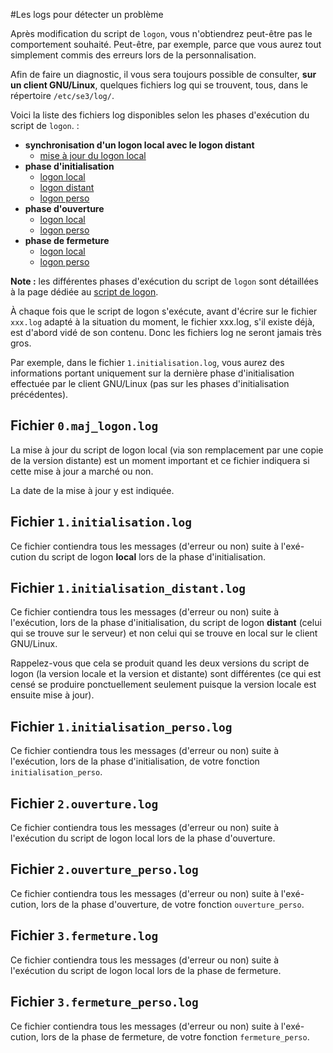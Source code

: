 #Les logs pour détecter un problème

Après modification du script de `logon`, vous n'obtiendrez peut-être pas le comportement souhaité. Peut-être, par exemple, parce que vous aurez tout simplement commis des erreurs lors de la personnalisation.

Afin de faire un diagnostic, il vous sera toujours possible de consulter, **sur un client GNU/Linux**, quelques fichiers log qui se trouvent, tous, dans le répertoire `/etc/se3/log/`.

Voici la liste des fichiers log disponibles
selon les phases d'exécution du script de `logon`. :

* **synchronisation d'un logon local avec le logon distant**
    * [mise à jour du logon local](#fichier-0maj_logonlog)
* **phase d'initialisation**
    * [logon local](#fichier-1initialisationlog)
    * [logon distant](#fichier-1initialisation_distantlog)
    * [logon perso](#fichier-1initialisation_persolog)
* **phase d'ouverture**
    * [logon local](#fichier-2ouverturelog)
    * [logon perso](#fichier-2ouverture_persolog)
* **phase de fermeture**
    * [logon local](#fichier-3fermeturelog)
    * [logon perso](#fichier-3fermeture_persolog)

**Note :** les différentes phases d'exécution du script de `logon` sont détaillées à la page dédiée au [script de logon](script_logon.md).

À chaque fois que le script de logon s'exécute, avant d'écrire sur le fichier `xxx.log` adapté à la
situation du moment, le fichier xxx.log, s'il existe déjà, est d'abord vidé de son contenu. Donc les
fichiers log ne seront jamais très gros.

Par exemple, dans le fichier `1.initialisation.log`, vous
aurez des informations portant uniquement sur la dernière phase d'initialisation effectuée par le client GNU/Linux (pas sur les phases d'initialisation précédentes).



## Fichier `0.maj_logon.log`

La mise à jour du script de logon local (via son remplacement par une copie de
la version distante) est un moment important et ce fichier indiquera si cette mise à jour a marché
ou non.

La date de la mise à jour y est indiquée.


## Fichier `1.initialisation.log`

Ce fichier contiendra tous les messages (d'erreur ou non) suite à l'exé-
cution du script de logon **local** lors de la phase d'initialisation.


## Fichier `1.initialisation_distant.log`

Ce fichier contiendra tous les messages (d'erreur ou non) suite
à l'exécution, lors de la phase d'initialisation, du script de logon **distant** (celui qui se trouve sur le serveur) et non celui qui se trouve en local sur le client GNU/Linux.

Rappelez-vous que cela se produit quand les deux versions du script de logon (la version locale et la version et distante) sont différentes (ce qui est censé se produire ponctuellement seulement puisque la version locale est ensuite mise à jour).


## Fichier `1.initialisation_perso.log`

Ce fichier contiendra tous les messages (d'erreur ou non) suite
à l'exécution, lors de la phase d'initialisation, de votre fonction `initialisation_perso`.


## Fichier `2.ouverture.log`

Ce fichier contiendra tous les messages (d'erreur ou non) suite à l'exécution
du script de logon local lors de la phase d'ouverture.


## Fichier `2.ouverture_perso.log`

Ce fichier contiendra tous les messages (d'erreur ou non) suite à l'exé-
cution, lors de la phase d'ouverture, de votre fonction `ouverture_perso`.


## Fichier `3.fermeture.log`

Ce fichier contiendra tous les messages (d'erreur ou non) suite à l'exécution
du script de logon local lors de la phase de fermeture.


## Fichier `3.fermeture_perso.log`

Ce fichier contiendra tous les messages (d'erreur ou non) suite à l'exé-
cution, lors de la phase de fermeture, de votre fonction `fermeture_perso`.


